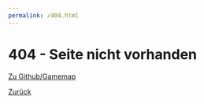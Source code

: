 ```yaml
---
permalink: /404.html
---
```

<html>
<body>

<h1>404 - Seite nicht vorhanden</h1>
<p><a href="https://github.com/Gamemap/">Zu Github/Gamemap</a></p>
<p></p>
<p></p>
<p><a href="https://gamemap.github.io/">Zurück</a></p>

</body>
</html>

